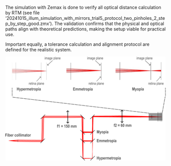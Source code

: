 The simulation with Zemax is done to verify all optical distance calculation by RTM (see file ‘20241015_illum_simulation_with_mirrors_trial5_protocol_two_pinholes_2_step_by_step_good.zmx’). The validation confirms that the physical and optical paths align with theoretical predictions, making the setup viable for practical use. 

Important equally, a tolerance calculation and alignment protocol are defined for the realistic system. 

![Zemax simulation](Zemax_simulation.png)
